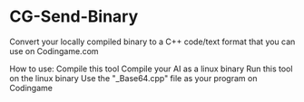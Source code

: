 # CG-Send-Binary
Convert your locally compiled binary to a C++ code/text format that you can use on Codingame.com

How to use:
Compile this tool 
Compile your AI as a linux binary
Run this tool on the linux binary
Use the "_Base64.cpp" file as your program on Codingame
